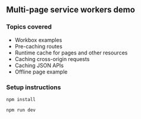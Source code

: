 ## Multi-page service workers demo

### Topics covered

- Workbox examples 
- Pre-caching routes
- Runtime cache for pages and other resources
- Caching cross-origin requests
- Caching JSON APIs
- Offline page example

### Setup instructions 

```
npm install
```

```
npm run dev
```